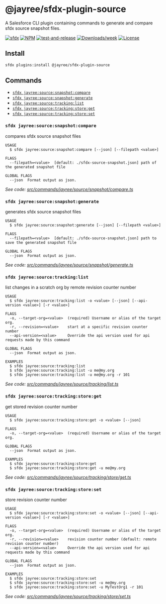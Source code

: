 # @jayree/sfdx-plugin-source

A Salesforce CLI plugin containing commands to generate and compare sfdx source snapshot files.

[![sfdx](https://img.shields.io/badge/cli-sfdx-brightgreen.svg)](https://developer.salesforce.com/tools/sfdxcli)
[![NPM](https://img.shields.io/npm/v/@jayree/sfdx-plugin-source.svg?label=@jayree/sfdx-plugin-source)](https://npmjs.org/package/@jayree/sfdx-plugin-source)
[![test-and-release](https://github.com/jayree/sfdx-plugin-source/actions/workflows/release.yml/badge.svg)](https://github.com/jayree/sfdx-plugin-source/actions/workflows/release.yml)
[![Downloads/week](https://img.shields.io/npm/dw/@jayree/sfdx-plugin-source.svg)](https://npmjs.org/package/@jayree/sfdx-plugin-source)
[![License](https://img.shields.io/npm/l/@jayree/sfdx-plugin-source.svg)](https://github.com/jayree-plugins/sfdx-plugin-source/blob/main/package.json)

## Install

```bash
sfdx plugins:install @jayree/sfdx-plugin-source
```

## Commands

<!-- commands -->
* [`sfdx jayree:source:snapshot:compare`](#sfdx-jayreesourcesnapshotcompare)
* [`sfdx jayree:source:snapshot:generate`](#sfdx-jayreesourcesnapshotgenerate)
* [`sfdx jayree:source:tracking:list`](#sfdx-jayreesourcetrackinglist)
* [`sfdx jayree:source:tracking:store:get`](#sfdx-jayreesourcetrackingstoreget)
* [`sfdx jayree:source:tracking:store:set`](#sfdx-jayreesourcetrackingstoreset)

### `sfdx jayree:source:snapshot:compare`

compares sfdx source snapshot files

```
USAGE
  $ sfdx jayree:source:snapshot:compare [--json] [--filepath <value>]

FLAGS
  --filepath=<value>  [default: ./sfdx-source-snapshot.json] path of the generated snapshot file

GLOBAL FLAGS
  --json  Format output as json.
```

_See code: [src/commands/jayree/source/snapshot/compare.ts](https://github.com/jayree/sfdx-plugin-source/blob/v1.0.5/src/commands/jayree/source/snapshot/compare.ts)_

### `sfdx jayree:source:snapshot:generate`

generates sfdx source snapshot files

```
USAGE
  $ sfdx jayree:source:snapshot:generate [--json] [--filepath <value>]

FLAGS
  --filepath=<value>  [default: ./sfdx-source-snapshot.json] path to save the generated snapshot file

GLOBAL FLAGS
  --json  Format output as json.
```

_See code: [src/commands/jayree/source/snapshot/generate.ts](https://github.com/jayree/sfdx-plugin-source/blob/v1.0.5/src/commands/jayree/source/snapshot/generate.ts)_

### `sfdx jayree:source:tracking:list`

list changes in a scratch org by remote revision counter number

```
USAGE
  $ sfdx jayree:source:tracking:list -o <value> [--json] [--api-version <value>] [-r <value>]

FLAGS
  -o, --target-org=<value>  (required) Username or alias of the target org.
  -r, --revision=<value>    start at a specific revision counter number
  --api-version=<value>     Override the api version used for api requests made by this command

GLOBAL FLAGS
  --json  Format output as json.

EXAMPLES
  $ sfdx jayree:source:tracking:list
  $ sfdx jayree:source:tracking:list -u me@my.org
  $ sfdx jayree:source:tracking:list -u me@my.org -r 101
```

_See code: [src/commands/jayree/source/tracking/list.ts](https://github.com/jayree/sfdx-plugin-source/blob/v1.0.5/src/commands/jayree/source/tracking/list.ts)_

### `sfdx jayree:source:tracking:store:get`

get stored revision counter number

```
USAGE
  $ sfdx jayree:source:tracking:store:get -o <value> [--json]

FLAGS
  -o, --target-org=<value>  (required) Username or alias of the target org.

GLOBAL FLAGS
  --json  Format output as json.

EXAMPLES
  $ sfdx jayree:source:tracking:store:get
  $ sfdx jayree:source:tracking:store:get -u me@my.org
```

_See code: [src/commands/jayree/source/tracking/store/get.ts](https://github.com/jayree/sfdx-plugin-source/blob/v1.0.5/src/commands/jayree/source/tracking/store/get.ts)_

### `sfdx jayree:source:tracking:store:set`

store revision counter number

```
USAGE
  $ sfdx jayree:source:tracking:store:set -o <value> [--json] [--api-version <value>] [-r <value>]

FLAGS
  -o, --target-org=<value>  (required) Username or alias of the target org.
  -r, --revision=<value>    revision counter number (default: remote revision counter number)
  --api-version=<value>     Override the api version used for api requests made by this command

GLOBAL FLAGS
  --json  Format output as json.

EXAMPLES
  $ sfdx jayree:source:tracking:store:set
  $ sfdx jayree:source:tracking:store:set -u me@my.org
  $ sfdx jayree:source:tracking:store:set -u MyTestOrg1 -r 101
```

_See code: [src/commands/jayree/source/tracking/store/set.ts](https://github.com/jayree/sfdx-plugin-source/blob/v1.0.5/src/commands/jayree/source/tracking/store/set.ts)_
<!-- commandsstop -->

